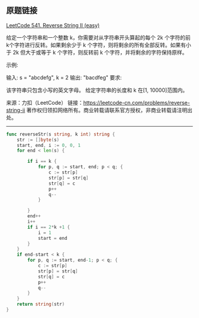 ## 原题链接

[LeetCode 541. Reverse String II (easy)](https://leetcode-cn.com/problems/reverse-string-ii/)

给定一个字符串和一个整数 k，你需要对从字符串开头算起的每个 2k 个字符的前k个字符进行反转。如果剩余少于 k 个字符，则将剩余的所有全部反转。如果有小于 2k 但大于或等于 k 个字符，则反转前 k 个字符，并将剩余的字符保持原样。

示例:

输入: s = "abcdefg", k = 2
输出: "bacdfeg"
要求:

该字符串只包含小写的英文字母。
给定字符串的长度和 k 在[1, 10000]范围内。

来源：力扣（LeetCode）
链接：https://leetcode-cn.com/problems/reverse-string-ii
著作权归领扣网络所有。商业转载请联系官方授权，非商业转载请注明出处。

---

```go
func reverseStr(s string, k int) string {
	str := []byte(s)
	start, end, i := 0, 0, 1
	for end < len(s) {

		if i == k {
			for p, q := start, end; p < q; {
				c := str[p]
				str[p] = str[q]
				str[q] = c
				p++
				q--
			}

		}
		end++
		i++
		if i == 2*k +1 {
			i = 1
			start = end
		}
	}
    if end-start < k {
		for p, q := start, end-1; p < q; {
			c := str[p]
			str[p] = str[q]
			str[q] = c
			p++
			q--
		}
	}
	return string(str)
}
```
